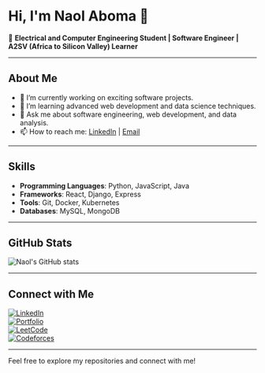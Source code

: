 # Hi, I'm Naol Aboma 👋

🚀 **Electrical and Computer Engineering Student | Software Engineer | A2SV (Africa to Silicon Valley) Learner**

---

## About Me

- 🔭 I’m currently working on exciting software projects.
- 🌱 I’m learning advanced web development and data science techniques.
- 💬 Ask me about software engineering, web development, and data analysis.
- 📫 How to reach me: [LinkedIn](https://www.linkedin.com/in/naolaboma/) | [Email](mailto:naolaboma@gmail.com)

---

## Skills

- **Programming Languages**: Python, JavaScript, Java
- **Frameworks**: React, Django, Express
- **Tools**: Git, Docker, Kubernetes
- **Databases**: MySQL, MongoDB

---

## GitHub Stats

![Naol's GitHub stats](https://github-readme-stats.vercel.app/api?username=naolaboma&show_icons=true&theme=radical)

---

## Connect with Me

[![LinkedIn](https://img.shields.io/badge/LinkedIn-blue?logo=linkedin)](https://www.linkedin.com/in/naolaboma/)  
[![Portfolio](https://img.shields.io/badge/Portfolio-black?logo=github)](https://your-portfolio-link)  
[![LeetCode](https://img.shields.io/badge/LeetCode-orange?logo=leetcode)](https://leetcode.com/u/Naolae/)  
[![Codeforces](https://img.shields.io/badge/Codeforces-blue?logo=codeforces)](https://codeforces.com/profile/Naole)

---

Feel free to explore my repositories and connect with me!
